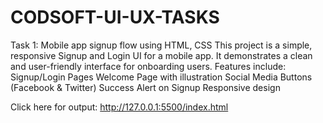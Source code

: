 # CODSOFT-UI-UX-TASKS
Task 1: Mobile app signup flow using HTML, CSS
This project is a simple, responsive Signup and Login UI for a mobile app. It demonstrates a clean and user-friendly interface for onboarding users.
Features include:
Signup/Login Pages
Welcome Page with illustration
Social Media Buttons (Facebook & Twitter)
Success Alert on Signup
Responsive design

Click here for output: 
http://127.0.0.1:5500/index.html
